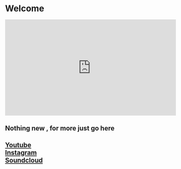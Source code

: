 <script src="javascripts/reload-min.js"></script>
<h1>Welcome</h1>

<iframe width='560' height='315' src='https://www.youtube.com/embed/e2H7bER9BXU' frameborder='0' allow='accelerometer; autoplay; encrypted-media; gyroscope; picture-in-picture' allowfullscreen></iframe>

<h2>Nothing new , for more just go here</h2>
<h2><a href='https://www.youtube.com/channel/UCR99hpq-MqEr7_w247T6UMA'>Youtube</a><br /><a href='https://www.instagram.com/shoutn95/'>Instagram</a><br />
<a href='https://soundcloud.com/shoutn95'>Soundcloud</a><br /></h2>

